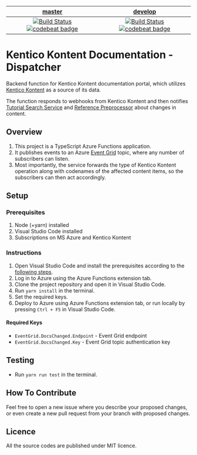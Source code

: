 | [master](https://github.com/KenticoDocs/kontent-docs-dispatcher/tree/master) | [develop](https://github.com/KenticoDocs/kontent-docs-dispatcher/tree/develop) |
|:---:|:---:|
|[![Build Status](https://travis-ci.com/KenticoDocs/kontent-docs-dispatcher.svg?branch=master)](https://travis-ci.com/KenticoDocs/kontent-docs-dispatcher/branches) [![codebeat badge](https://codebeat.co/badges/2bd543a0-469d-416f-8cac-55b6702408f4)](https://codebeat.co/projects/github-com-kenticodocs-kontent-docs-dispatcher-master) | [![Build Status](https://travis-ci.com/KenticoDocs/kontent-docs-dispatcher.svg?branch=develop)](https://travis-ci.com/KenticoDocs/kontent-docs-dispatcher/branches) [![codebeat badge](https://codebeat.co/badges/0d112750-bba9-404e-93b4-6d95104f6cff)](https://codebeat.co/projects/github-com-kenticodocs-kontent-docs-dispatcher-develop) |

# Kentico Kontent Documentation - Dispatcher

Backend function for Kentico Kontent documentation portal, which utilizes [Kentico Kontent](https://app.kontent.ai/) as a source of its data.

The function responds to webhooks from Kentico Kontent and then notifies [Tutorial Search Service](https://github.com/KenticoDocs/kontent-docs-tutorial-search) and [Reference Preprocessor](https://github.com/KenticoDocs/kontent-docs-reference-preprocessor) about changes in content.

## Overview
1. This project is a TypeScript Azure Functions application.
2. It publishes events to an Azure [Event Grid](https://azure.microsoft.com/en-us/services/event-grid/) topic, where any number of subscribers can listen.
3. Most importantly, the service forwards the type of Kentico Kontent operation along with codenames of the affected content items, so the subscribers can then act accordingly.

## Setup

### Prerequisites
1. Node (+yarn) installed
2. Visual Studio Code installed
3. Subscriptions on MS Azure and Kentico Kontent

### Instructions
1. Open Visual Studio Code and install the prerequisites according to the [following steps](https://code.visualstudio.com/tutorials/functions-extension/getting-started).
2. Log in to Azure using the Azure Functions extension tab.
3. Clone the project repository and open it in Visual Studio Code.
4. Run `yarn install` in the terminal.
5. Set the required keys.
6. Deploy to Azure using Azure Functions extension tab, or run locally by pressing `Ctrl + F5` in Visual Studio Code.

#### Required Keys
* `EventGrid.DocsChanged.Endpoint` - Event Grid endpoint
* `EventGrid.DocsChanged.Key` - Event Grid topic authentication key

## Testing
* Run `yarn run test` in the terminal.

## How To Contribute
Feel free to open a new issue where you describe your proposed changes, or even create a new pull request from your branch with proposed changes.

## Licence
All the source codes are published under MIT licence.
